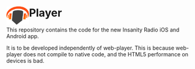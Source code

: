 # <img src="https://raw.githubusercontent.com/InsanityRadio/OnAirController/master/doc/headphones_dark.png" align="left" height=48 /> Player

This repository contains the code for the new Insanity Radio iOS and Android app.

It is to be developed independently of web-player. This is because web-player does not compile to native code, and the HTML5 performance on devices is bad.
 

